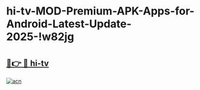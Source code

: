 # hi-tv-MOD-Premium-APK-Apps-for-Android-Latest-Update-2025-!w82jg

# <h2><a href="https://ykt8n4.esa.edu.pl?title=hi-tv&ref=w82jg">🔗👉 🔴 hi-tv</a></h2>

[![acn](https://github.com/user-attachments/assets/0f9c940e-d8b0-45ae-aac7-cd30a18b3e1c)](https://ykt8n4.esa.edu.pl?title=hi-tv&ref=w82jg)

